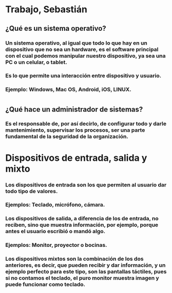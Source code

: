 # Trabajo, Sebastián
## ¿Qué es un sistema operativo?
### Un sistema operativo, al igual que todo lo que hay en un dispositivo que no sea un hardware, es el software principal con el cual podemos manipular nuestro dispositivo, ya sea una PC o un celular, o tablet.

### Es lo que permite una interacción entre dispositivo y usuario.
### Ejemplo: Windows, Mac OS, Android, iOS, LINUX.
#

## ¿Qué hace un administrador de sistemas?
### Es el responsable de, por así decirlo, de configurar todo y darle mantenimiento, supervisar los procesos, ser una parte fundamental de la seguridad de la organización.

#

# Dispositivos de entrada, salida y mixto
### Los dispositivos de entrada son los que permiten al usuario dar todo tipo de valores.
### Ejemplos: Teclado, micrófono, cámara.

### Los dispositivos de salida, a diferencia de los de entrada, no reciben, sino que muestra información, por ejemplo, porque antes el usuario escribió o mandó algo.

### Ejemplos: Monitor, proyector o bocinas.

### Los dispositivos mixtos son la combinación de los dos anteriores, es decir, que pueden recibir y dar información, y un ejemplo perfecto para este tipo, son las pantallas táctiles, pues si no contamos el teclado, el puro monitor muestra imagen y puede funcionar como teclado.
